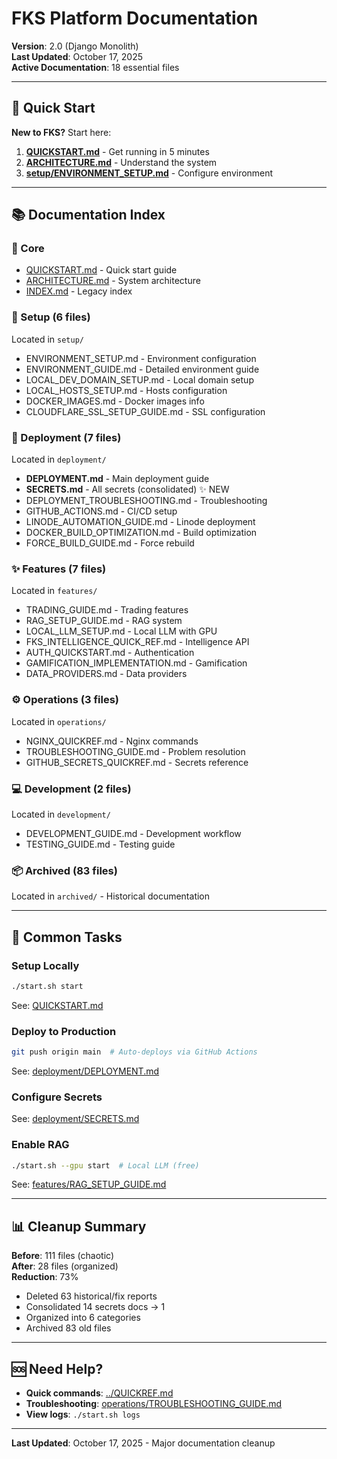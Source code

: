 # FKS Platform Documentation

**Version**: 2.0 (Django Monolith)  
**Last Updated**: October 17, 2025  
**Active Documentation**: 18 essential files

---

## 🚀 Quick Start

**New to FKS?** Start here:

1. **[QUICKSTART.md](QUICKSTART.md)** - Get running in 5 minutes
2. **[ARCHITECTURE.md](ARCHITECTURE.md)** - Understand the system
3. **[setup/ENVIRONMENT_SETUP.md](setup/ENVIRONMENT_SETUP.md)** - Configure environment

---

## 📚 Documentation Index

### 📖 Core
- [QUICKSTART.md](QUICKSTART.md) - Quick start guide
- [ARCHITECTURE.md](ARCHITECTURE.md) - System architecture  
- [INDEX.md](INDEX.md) - Legacy index

### 🔧 Setup (6 files)
Located in `setup/`
- ENVIRONMENT_SETUP.md - Environment configuration
- ENVIRONMENT_GUIDE.md - Detailed environment guide
- LOCAL_DEV_DOMAIN_SETUP.md - Local domain setup
- LOCAL_HOSTS_SETUP.md - Hosts configuration
- DOCKER_IMAGES.md - Docker images info
- CLOUDFLARE_SSL_SETUP_GUIDE.md - SSL configuration

### 🚀 Deployment (7 files)
Located in `deployment/`
- **DEPLOYMENT.md** - Main deployment guide
- **SECRETS.md** - All secrets (consolidated) ✨ NEW
- DEPLOYMENT_TROUBLESHOOTING.md - Troubleshooting
- GITHUB_ACTIONS.md - CI/CD setup
- LINODE_AUTOMATION_GUIDE.md - Linode deployment
- DOCKER_BUILD_OPTIMIZATION.md - Build optimization
- FORCE_BUILD_GUIDE.md - Force rebuild

### ✨ Features (7 files)
Located in `features/`
- TRADING_GUIDE.md - Trading features
- RAG_SETUP_GUIDE.md - RAG system
- LOCAL_LLM_SETUP.md - Local LLM with GPU
- FKS_INTELLIGENCE_QUICK_REF.md - Intelligence API
- AUTH_QUICKSTART.md - Authentication
- GAMIFICATION_IMPLEMENTATION.md - Gamification
- DATA_PROVIDERS.md - Data providers

### ⚙️ Operations (3 files)
Located in `operations/`
- NGINX_QUICKREF.md - Nginx commands
- TROUBLESHOOTING_GUIDE.md - Problem resolution
- GITHUB_SECRETS_QUICKREF.md - Secrets reference

### 💻 Development (2 files)
Located in `development/`
- DEVELOPMENT_GUIDE.md - Development workflow
- TESTING_GUIDE.md - Testing guide

### 📦 Archived (83 files)
Located in `archived/` - Historical documentation

---

## 🎯 Common Tasks

### Setup Locally
```bash
./start.sh start
```
See: [QUICKSTART.md](QUICKSTART.md)

### Deploy to Production
```bash
git push origin main  # Auto-deploys via GitHub Actions
```
See: [deployment/DEPLOYMENT.md](deployment/DEPLOYMENT.md)

### Configure Secrets
See: [deployment/SECRETS.md](deployment/SECRETS.md)

### Enable RAG
```bash
./start.sh --gpu start  # Local LLM (free)
```
See: [features/RAG_SETUP_GUIDE.md](features/RAG_SETUP_GUIDE.md)

---

## 📊 Cleanup Summary

**Before**: 111 files (chaotic)  
**After**: 28 files (organized)  
**Reduction**: 73%

- Deleted 63 historical/fix reports
- Consolidated 14 secrets docs → 1
- Organized into 6 categories
- Archived 83 old files

---

## 🆘 Need Help?

- **Quick commands**: [../QUICKREF.md](../QUICKREF.md)
- **Troubleshooting**: [operations/TROUBLESHOOTING_GUIDE.md](operations/TROUBLESHOOTING_GUIDE.md)
- **View logs**: `./start.sh logs`

---

**Last Updated**: October 17, 2025 - Major documentation cleanup
